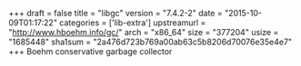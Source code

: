 +++
draft = false
title = "libgc"
version = "7.4.2-2"
date = "2015-10-09T01:17:22"
categories = ['lib-extra']
upstreamurl = "http://www.hboehm.info/gc/"
arch = "x86_64"
size = "377204"
usize = "1685448"
sha1sum = "2a476d723b769a00ab63c5b8206d70076e35e4e7"
+++
Boehm conservative garbage collector